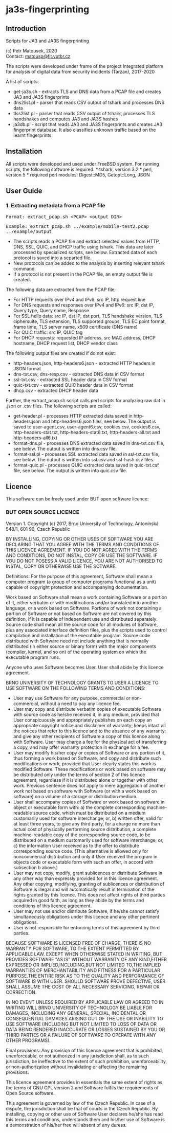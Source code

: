 # ja3s-fingerprinting


<h2>Introduction</h2>
Scripts for JA3 and JA3S fingerprinting

(c) Petr Matousek, 2020 <br>
Contact: matousp@fit.vutbr.cz

The scripts were developed under frame of the project Integrated platform for analysis of digital data from security incidents (Tarzan), 2017-2020

A list of scripts:
  - get-ja3s.sh - extracts TLS and DNS data from a PCAP file and creates JA3 and JA3S fingerprints
  - dns2list.pl - parser that reads CSV output of tshark and processes DNS data
  - tlss2list.pl - parser that reads CSV output of tshark, processes TLS handshakes and computes JA3 and JA3S hashes
  - ja3db.pl - script that reads JA3 and JA3S fingerprints and creates JA3 fingerprint database. It also classifies unknown traffic based on the learnt fingerprints

<h2>Installation</h2>
All scripts were developed and used under FreeBSD system. For running scripts, the following software is required:
* tshark, version 3.2
* perl, version 5
* required perl modules: Digest::MD5, Getopt::Long, JSON

<h2>User Guide</h2>
<h3>1. Extracting metadata from a PCAP file</h3>

 <tt>Format: extract_pcap.sh \<PCAP\> \<output DIR\></tt>
  
 <tt>Example: extract_pcap.sh ../example/mobile-test2.pcap ../example/output</tt>
  
 - The scripts reads a PCAP file and extract selected values from HTTP, DNS, SSL, QUIC, and DHCP traffic using tshark. This data are later processed by specialized scripts, see below. Extracted data of each protocol is saved into a separted file. 
 - New protocols can be added to the analysis by inserting relevant tshark command. 
 - If a protocol is not present in the PCAP file, an empty output file is created.
 
 The following data are extracted from the PCAP file:
  * For HTTP requests over IPv4 and IPv6: src IP, http request line
  * For DNS requests and responses over IPv4 and IPv6: src IP, dst IP, Query type, Query name, Response
  * For SSL hello data: src IP, dst IP, dst port, TLS handshake version, TLS ciphersuite, TLS extension, TLS supported groups, TLS EC point format, frame time, TLS server name, x509 certificate (DNS name)
  * For QUIC traffic: src IP, QUIC tag
  * For DHCP requests: requested IP address, src MAC address, DHCP hostname, DHCP request list, DHCP vendor class
  
The following output files are created if do not exist:
  * http-headers.json, http-headers6.json - extracted HTTP headers in JSON format
  * dns-txt.csv, dns-resp.csv - extracted DNS data in CSV format
  * ssl-txt.csv - extracted SSL header data in CSV format
  * quic-txt.csv - extracted QUIC header data in CSV format
  * dhcp.csv - extracted DHCP header data
  
Further, the extract_pcap.sh script calls perl scripts for analyzing raw dat in .json or .csv files. The following scripts are called:
  * get-header.pl - processes HTTP extracted data saved in http-headers.json and http-headers6.json files, see below. The output is saved to user-agent.csv, user-agent6.csv, cookies.csv, cookies6.csv, http-headers-stat.txt, http-headers-stat6.txt, http-headers-all.txt and http-headers-all6.txt
  * format-dns.pl - processes DNS extracted data saved in dns-txt.csv file, see below. The output is written into dns.csv file.
  * format-ssl.pl - processes SSL extracted data saved in ssl-txt.csv file, see below. The output is written into ssl.csv and ssl-hash.csv files. 
  * format-quic.pl - processes QUIC extracted data saved in quic-txt.csf file, see below. The output is written into quic.csv file. 

<h2>Licence</h2>
This software can be freely used under BUT open software licence:
<h3>BUT OPEN SOURCE LICENCE</h3>
Version 1.
Copyright (c) 2017, Brno University of Technology, Antonínská 548/1, 601 90, Czech Republic

BY INSTALLING, COPYING OR OTHER USES OF SOFTWARE YOU ARE DECLARING THAT YOU AGREE WITH THE TERMS AND CONDITIONS OF THIS LICENCE AGREEMENT. IF YOU DO NOT AGREE WITH THE TERMS AND CONDITIONS, DO NOT INSTAL, COPY OR USE THE SOFTWARE.
IF YOU DO NOT POSESS A VALID LICENCE, YOU ARE NOT AUTHORISED TO INSTAL, COPY OR OTHERWISE USE THE SOTWARE.

Definitions:
For the purpose of this agreement, Software shall mean a computer program (a group of computer programs functional as a unit) capable of copyright protection and accompanying documentation.

Work based on Software shall mean a work containing Software or a portion of it, either verbatim or with modifications and/or translated into another language, or a work based on Software. Portions of work not containing a portion of Software or not based on Software are not covered by this definition, if it is capable of independent use and distributed separately.
Source code shall mean all the source code for all modules of Software, plus any associated interface definition files, plus the scripts used to control compilation and installation of the executable program. Source code distributed with Software need not include anything that is normally distributed (in either source or binary form) with the major components (compiler, kernel, and so on) of the operating system on which the executable program runs.

Anyone who uses Software becomes User. User shall abide by this licence agreement.

BRNO UNIVERSITY OF TECHNOLOGY GRANTS TO USER A LICENCE TO USE SOFTWARE ON THE FOLLOWING TERMS AND CONDITIONS:
* User may use Software for any purpose, commercial or non-commercial, without a need to pay any licence fee.
* User may copy and distribute verbatim copies of executable Software with source code as he/she received it, in any medium, provided that User conspicuously and appropriately publishes on each copy an appropriate copyright notice and disclaimer of warranty; keeps intact all the notices that refer to this licence and to the absence of any warranty; and give any other recipients of Software a copy of this licence along with Software. User may charge a fee for the physical act of transferring a copy, and may offer warranty protection in exchange for a fee.
* User may modify his/her copy or copies of Software or any portion of it, thus forming a work based on Software, and copy and distribute such modifications or work, provided that User clearly states this work is modified Software. These modifications or work based on software may be distributed only under the terms of section 2 of this licence agreement, regardless if it is distributed alone or together with other work. Previous sentence does not apply to mere aggregation of another work not based on software with Software (or with a work based on software) on a volume of a storage or distribution medium.
* User shall accompany copies of Software or work based on software in object or executable form with:
a) the complete corresponding machine-readable source code, which must be distributed on a medium customarily used for software interchange; or,
b) written offer, valid for at least three years, to give any third party, for a charge no more than actual cost of physically performing source distribution, a complete machine-readable copy of the corresponding source code, to be distributed on a medium customarily used for software interchange; or,
c) the information User received as to the offer to distribute corresponding source code. (This alternative is allowed only for noncommercial distribution and only if User received the program in objects code or executable form with such an offer, in accord with subsection b above.)
* User may not copy, modify, grant sublicences or distribute Software in any other way than expressly provided for in this licence agreement. Any other copying, modifying, granting of sublicences or distribution of Software is illegal and will automatically result in termination of the rights granted by this licence. This does not affect rights of third parties acquired in good faith, as long as they abide by the terms and conditions of this licence agreement.
* User may not use and/or distribute Software, if he/she cannot satisfy simultaneously obligations under this licence and any other pertinent obligations.
* User is not responsible for enforcing terms of this agreement by third parties.

BECAUSE SOFTWARE IS LICENSED FREE OF CHARGE, THERE IS NO WARRANTY FOR SOFTWARE, TO THE EXTENT PERMITTED BY APPLICABLE LAW. EXCEPT WHEN OTHERWISE STATED IN WRITING, BUT PROVIDES SOFTWARE "AS IS" WITHOUT WARRANTY OF ANY KIND,EITHER EXPRESSED OR IMPLIED,INCLUDING,BUT NOT LIMITED TO,THE IMPLIED WARRANTIES OF MERCHANTABILITY AND FITNESS FOR A PARTICULAR PURPOSE.THE ENTIRE RISK AS TO THE QUALITY AND PERFORMANCE OF SOFTWARE IS WITH USER. SHOULD SOFTWARE PROVE DEFECTIVE, USER SHALL ASSUME THE COST OF ALL NECESSARY SERVICING, REPAIR OR CORRECTION.

IN NO EVENT UNLESS REQUIRED BY APPLICABLE LAW OR AGREED TO IN WRITING WILL BRNO UNIVERSITY OF TECHNOLOGY BE LIABLE FOR DAMAGES, INCLUDING ANY GENERAL, SPECIAL, INCIDENTAL OR CONSEQUENTIAL DAMAGES ARISING OUT OF THE USE OR INABILITY TO USE SOFTWARE (INCLUDING BUT NOT LIMITED TO LOSS OF DATA OR DATA BEING RENDERED INACCURATE OR LOSSES SUSTAINED BY YOU OR THIRD PARTIES OR A FAILURE OF SOFTWARE TO OPERATE WITH ANY OTHER PROGRAMS).

Final provisions:
Any provision of this licence agreement that is prohibited, unenforceable, or not authorized in any jurisdiction shall, as to such jurisdiction, be ineffective to the extent of such prohibition, unenforceability, or non-authorization without invalidating or affecting the remaining provisions.

This licence agreement provides in essentials the same extent of rights as the terms of GNU GPL version 2 and Software fulfils the requirements of Open Source software.

This agreement is governed by law of the Czech Republic. In case of a dispute, the jurisdiction shall be that of courts in the Czech Republic.
By installing, copying or other use of Software User declares he/she has read this terms and conditions, understands them and his/her use of Software is a demonstration of his/her free will absent of any duress.
